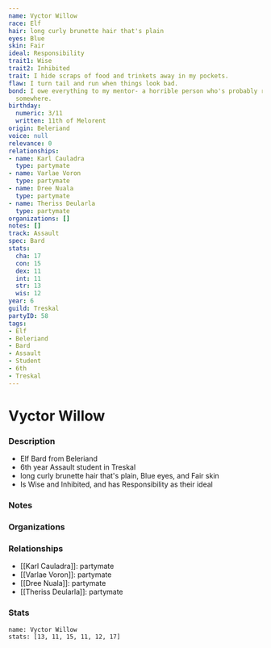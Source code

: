 ```yaml
---
name: Vyctor Willow
race: Elf
hair: long curly brunette hair that's plain
eyes: Blue
skin: Fair
ideal: Responsibility
trait1: Wise
trait2: Inhibited
trait: I hide scraps of food and trinkets away in my pockets.
flaw: I turn tail and run when things look bad.
bond: I owe everything to my mentor- a horrible person who's probably rotting in jail
  somewhere.
birthday:
  numeric: 3/11
  written: 11th of Melorent
origin: Beleriand
voice: null
relevance: 0
relationships:
- name: Karl Cauladra
  type: partymate
- name: Varlae Voron
  type: partymate
- name: Dree Nuala
  type: partymate
- name: Theriss Deularla
  type: partymate
organizations: []
notes: []
track: Assault
spec: Bard
stats:
  cha: 17
  con: 15
  dex: 11
  int: 11
  str: 13
  wis: 12
year: 6
guild: Treskal
partyID: 58
tags:
- Elf
- Beleriand
- Bard
- Assault
- Student
- 6th
- Treskal
---
```

# Vyctor Willow
### Description
- Elf Bard from Beleriand
- 6th year Assault student in Treskal
- long curly brunette hair that's plain, Blue eyes, and Fair skin
- Is Wise and Inhibited, and has Responsibility as their ideal

### Notes

### Organizations

### Relationships
- [[Karl Cauladra]]: partymate
- [[Varlae Voron]]: partymate
- [[Dree Nuala]]: partymate
- [[Theriss Deularla]]: partymate

### Stats
```statblock
name: Vyctor Willow
stats: [13, 11, 15, 11, 12, 17]
```